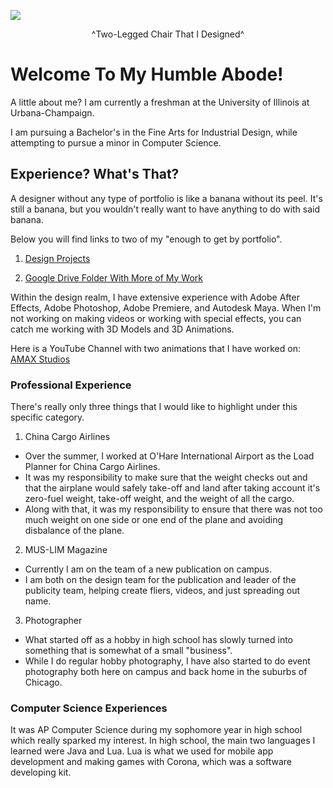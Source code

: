 ![](https://user-images.githubusercontent.com/32139832/33955567-9458488c-e001-11e7-9011-ae2d8d1beb2f.JPG)

<p align="center">
  ^Two-Legged Chair That I Designed^
</p>

# Welcome To My Humble Abode!

A little about me? I am currently a freshman at the University of Illinois at Urbana-Champaign.

I am pursuing a Bachelor's in the Fine Arts for Industrial Design, while attempting to pursue a minor in Computer Science.

## Experience? What's That?

A designer without any type of portfolio is like a banana without its peel. It's still a banana, but you wouldn't really want to have anything to do with said banana.

Below you will find links to two of my "enough to get by portfolio". 

1. [Design Projects](https://mustafa327.wixsite.com/mustafa)

2. [Google Drive Folder With More of My Work](https://drive.google.com/drive/folders/0B7g8lYB6JbLdNXdsZ1RTSW9Objg?usp=sharing)

Within the design realm, I have extensive experience with Adobe After Effects, Adobe Photoshop, Adobe Premiere, and Autodesk Maya. When I'm not working on making videos or working with special effects, you can catch me working with 3D Models and 3D Animations. 

Here is a YouTube Channel with two animations that I have worked on: [AMAX Studios](https://drive.google.com/drive/folders/0B7g8lYB6JbLdNXdsZ1RTSW9Objg?usp=sharing)

### Professional Experience 

There's really only three things that I would like to highlight under this specific category.

1. China Cargo Airlines
* Over the summer, I worked at O'Hare International Airport as the Load Planner for China Cargo Airlines.
* It was my responsibility to make sure that the weight checks out and that the airplane would safely take-off and land after taking account it's zero-fuel weight, take-off weight, and the weight of all the cargo.
* Along with that, it was my responsibility to ensure that there was not too much weight on one side or one end of the plane and avoiding disbalance of the plane.
2. MUS-LIM Magazine
* Currently I am on the team of a new publication on campus.
* I am both on the design team for the publication and leader of the publicity team, helping create fliers, videos, and just spreading out name.
3. Photographer 
* What started off as a hobby in high school has slowly turned into something that is somewhat of a small "business".
* While I do regular hobby photography, I have also started to do event photography both here on campus and back home in the suburbs of Chicago. 

### Computer Science Experiences

It was AP Computer Science during my sophomore year in high school which really sparked my interest. In high school, the main two languages I learned were Java and Lua. Lua is what we used for mobile app development and making games with Corona, which was a software developing kit. 






